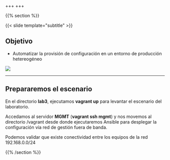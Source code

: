 +++
+++

{{% section %}}

{{< slide template="subtitle" >}}

## Objetivo

* Automatizar la provisión de configuración en un entorno de producción hetereogéneo

![](https://docs.google.com/drawings/d/e/2PACX-1vRayY8-4P6lGt8PuKOs0N4kBeSiubcpWrpvzDyORn5dGAOXTUEn1-_rsQNT8z34-mfHcQy9iaa49aOi/pub?w=558&h=411)

---
## Prepararemos el escenario

En el directorio **lab3**, ejecutamos **vagrant up** para levantar el escenario del laboratorio.

Accedamos al servidor **MGMT** (**vagrant ssh mgmt**) y nos movemos al directorio /vagrant desde donde ejecutaremos Ansible para desplegar la configuración vía red de gestión fuera de banda.

Podemos validar que existe conectividad entre los equipos de la red 192.168.0.0/24

{{% /section %}}
